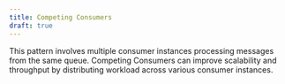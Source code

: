 ```yaml
---
title: Competing Consumers
draft: true
---
```


This pattern involves multiple consumer instances processing messages from the same queue. Competing Consumers can improve scalability and throughput by distributing workload across various consumer instances.

<!--more-->